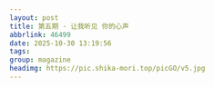 ```yaml
---
layout: post
title: 第五期 · 让我听见 你的心声
abbrlink: 46499
date: 2025-10-30 13:19:56
tags:
group: magazine
headimg: https://pic.shika-mori.top/picGO/v5.jpg
---
```

